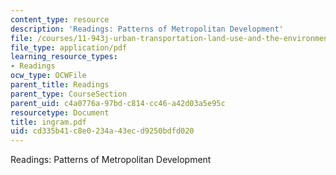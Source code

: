 ```yaml
---
content_type: resource
description: 'Readings: Patterns of Metropolitan Development'
file: /courses/11-943j-urban-transportation-land-use-and-the-environment-spring-2002/cd335b41c8e0234a43ecd9250bdfd020_ingram.pdf
file_type: application/pdf
learning_resource_types:
- Readings
ocw_type: OCWFile
parent_title: Readings
parent_type: CourseSection
parent_uid: c4a0776a-97bd-c814-cc46-a42d03a5e95c
resourcetype: Document
title: ingram.pdf
uid: cd335b41-c8e0-234a-43ec-d9250bdfd020
---
```

Readings: Patterns of Metropolitan Development

